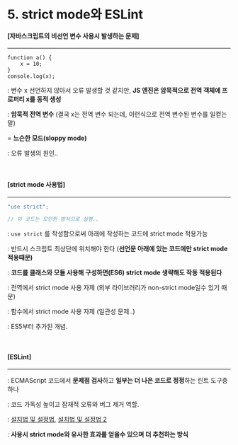 # 5. strict mode와 ESLint

#### [자바스크립트의 비선언 변수 사용시 발생하는 문제]

----

```
function a() {
	x = 10;
}
console.log(x);
```

: 변수 x 선언하지 않아서 오류 발생할 것 같지만, **JS 엔진은 암묵적으로 전역 객체에 프로퍼티 x를 동적 생성**

: **암묵적 전역 변수** (결국 x는 전역 변수 되는데, 이런식으로 전역 변수된 변수를 일컫는 말)

= **느슨한 모드(sloppy mode)**

: 오류 발생의 원인.. 

<br>

#### [strict mode 사용법]

-----

```js
"use strict";

// 이 코드는 모던한 방식으로 실행..
```

: `use strict` 를 작성함으로써 아래에 작성하는 코드에 strict mode 적용가능

: 반드시 스크립트 최상단에 위치해야 한다 (**선언문 아래에 있는 코드에만 strict mode 적용때문)**

: **코드를 클래스와 모듈 사용해 구성하면(ES6) strict mode 생략해도 작동 적용된다**

: 전역에서 strict mode 사용 자제 (외부 라이브러리가 non-strict mode일수 있기 때문)

: 함수에서 strict mode 사용 자제 (일관성 문제..)

: ES5부터 추가된 개념.

<br>

#### [ESLint]

----

: ECMAScript 코드에서 **문제점 검사**하고 **일부는 더 나은 코드로 정정**하는 린트 도구중 하나

: 코드 가독성 높이고 잠재적 오류와 버그 제거 역할.

: [설치법 및 설정법](https://jeonghwan-kim.github.io/series/2019/12/30/frontend-dev-env-lint.html), [설치법 및 설정법 2](https://poiemaweb.com/eslint)

: **사용시 strict mode와 유사한 효과를 얻을수 있으며 더 추천하는 방식**



